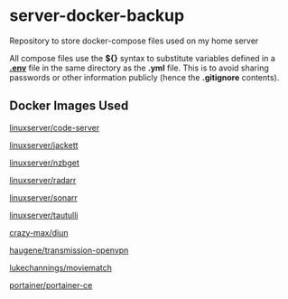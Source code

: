 # server-docker-backup
Repository to store docker-compose files used on my home server

All compose files use the **${}** syntax to substitute variables defined in a [**.env**]((https://vsupalov.com/docker-arg-env-variable-guide/#the-dot-env-file-env)) file in the same directory as the **.yml** file. This is to avoid sharing passwords or other information publicly (hence the **.gitignore** contents).

## Docker Images Used
[linuxserver/code-server](https://github.com/linuxserver/docker-code-server)

[linuxserver/jackett](https://github.com/linuxserver/docker-jackett)

[linuxserver/nzbget](https://github.com/linuxserver/docker-nzbget)

[linuxserver/radarr](https://github.com/linuxserver/docker-radarr)

[linuxserver/sonarr](https://github.com/linuxserver/docker-sonarr)

[linuxserver/tautulli](https://github.com/linuxserver/docker-tautulli)

[crazy-max/diun](https://crazymax.dev/diun/)

[haugene/transmission-openvpn](https://github.com/haugene/docker-transmission-openvpn)

[lukechannings/moviematch](https://github.com/LukeChannings/moviematch)

[portainer/portainer-ce](https://registry.hub.docker.com/r/portainer/portainer-ce)